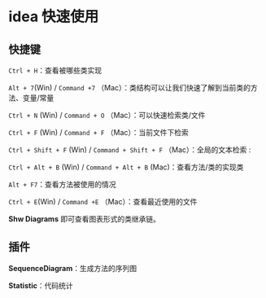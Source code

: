 # idea 快速使用

## 快捷键

`Ctrl + H`：查看被哪些类实现

`Alt + 7`(Win) / `Command +7` （Mac）：类结构可以让我们快速了解到当前类的方法、变量/常量

`Ctrl + N` (Win) / `Command + O` （Mac）：可以快速检索类/文件

`Ctrl + F` (Win) / `Command + F` （Mac）：当前文件下检索 

`Ctrl + Shift + F` (Win) / `Command + Shift + F` （Mac）：全局的文本检索 :

`Ctrl + Alt + B` (Win) / `Command + Alt + B` (Mac)：查看方法/类的实现类

`Alt + F7`：查看方法被使用的情况

`Ctrl + E`(Win) / `Command +E` （Mac）：查看最近使用的文件



**Shw Diagrams** 即可查看图表形式的类继承链。

## 插件

**SequenceDiagram**：生成方法的序列图

**Statistic**：代码统计